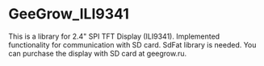 # GeeGrow_ILI9341
This is a library for 2.4" SPI TFT Display (ILI9341).
Implemented functionality for communication with SD card. SdFat library is needed.
You can purchase the display with SD card at geegrow.ru.
